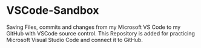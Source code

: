 # VSCode-Sandbox
Saving Files, commits and changes from my Microsoft VS Code to my GitHub with VSCode source control. This Repository is added for practicing Microsoft Visual Studio Code and connect it to GitHub.
